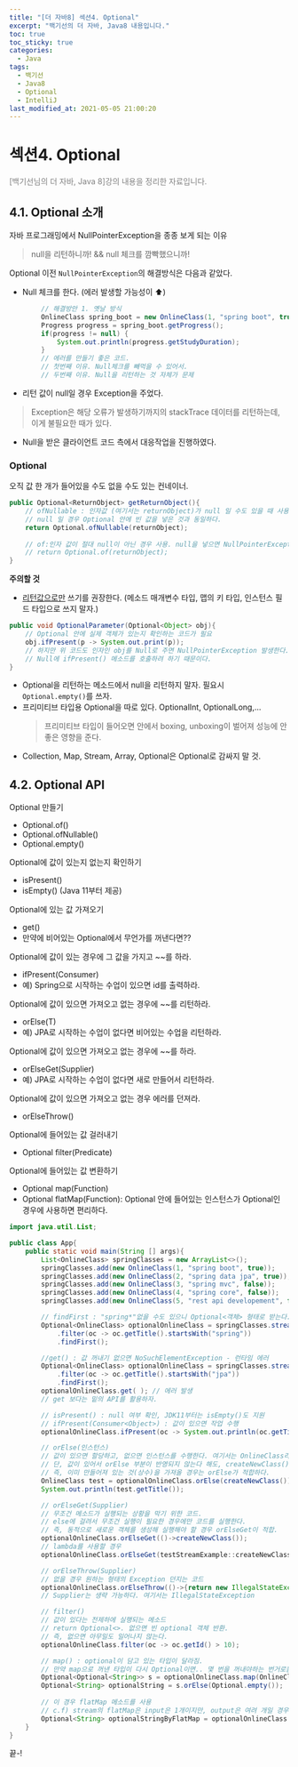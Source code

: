 ```yaml
---
title: "[더 자바8] 섹션4. Optional"
excerpt: "백기선의 더 자바, Java8 내용입니다."
toc: true
toc_sticky: true
categories:
  - Java
tags:
  - 백기선
  - Java8
  - Optional
  - IntelliJ
last_modified_at: 2021-05-05 21:00:20
---
```


# 섹션4. Optional
<span style="color:grey">[백기선님의 더 자바, Java 8]강의 내용을 정리한 자료입니다.</span>
  
## 4.1. Optional 소개
  
자바 프로그래밍에서 NullPointerException을 종종 보게 되는 이유  
> null을 리턴하니까! && null 체크를 깜빡했으니까!  
  
Optional 이전 `NullPointerException`의 해결방식은 다음과 같았다.
- Null 체크를 한다. (에러 발생할 가능성이 ⬆️)  
  
```java
        // 해결방안 1. 옛날 방식
        OnlineClass spring_boot = new OnlineClass(1, "spring boot", true);
        Progress progress = spring_boot.getProgress();
        if(progress != null) {
            System.out.println(progress.getStudyDuration);
        }
        // 에러를 만들기 좋은 코드. 
        // 첫번째 이유. Null체크를 빼먹을 수 있어서.
        // 두번째 이유. Null을 리턴하는 것 자체가 문제
```  
  
- 리턴 값이 null일 경우 Exception을 주었다.  
> Exception은 해당 오류가 발생하기까지의 stackTrace 데이터를 리턴하는데, 이게 불필요한 때가 있다.  
  
- Null을 받은 클라이언트 코드 측에서 대응작업을 진행하였다.
  
### Optional
오직 값 한 개가 들어있을 수도 없을 수도 있는 컨네이너.
  
```java
public Optional<ReturnObject> getReturnObject(){
    // ofNullable : 인자값 (여기서는 returnObject)가 null 일 수도 있을 때 사용
    // null 일 경우 Optional 안에 빈 값을 넣은 것과 동일하다.
    return Optional.ofNullable(returnObject);
    
    // of:인자 값이 절대 null이 아닌 경우 사용. null을 넣으면 NullPointerException을 반환한다.
    // return Optional.of(returnObject);
}
```
  
**주의할 것**  
- <u>리턴값으로만</u> 쓰기를 권장한다. (메소드 매개변수 타입, 맵의 키 타입, 인스턴스 필드 타입으로 쓰지 말자.) 
```java
public void OptionalParameter(Optional<Object> obj){
    // Optional 안에 실제 객체가 있는지 확인하는 코드가 필요
    obj.ifPresent(p -> System.out.print(p));
    // 하지만 위 코드도 인자인 obj를 Null로 주면 NullPointerException 발생한다.
    // Null에 ifPresent() 메소드를 호출하려 하기 때문이다. 
}
```
- Optional을 리턴하는 메소드에서 null을 리턴하지 말자. 필요시 `Optional.empty()`를 쓰자.  
- 프리미티브 타입용 Optional을 따로 있다. OptionalInt, OptionalLong,...  
  > 프리미티브 타입이 들어오면 안에서 boxing, unboxing이 벌어져 성능에 안좋은 영향을 준다.  
- Collection, Map, Stream, Array, Optional은 Optional로 감싸지 말 것.
  
## 4.2. Optional API
  
Optional 만들기
- Optional.of()
- Optional.ofNullable()
- Optional.empty()
  
Optional에 값이 있는지 없는지 확인하기
- isPresent()
- isEmpty() (Java 11부터 제공)
  
Optional에 있는 값 가져오기
- get()
- 만약에 비어있는 Optional에서 무언가를 꺼낸다면??
  
Optional에 값이 있는 경우에 그 값을 가지고 ~~를 하라.
- ifPresent(Consumer)
- 예) Spring으로 시작하는 수업이 있으면 id를 출력하라.
  
Optional에 값이 있으면 가져오고 없는 경우에 ~~를 리턴하라.
- orElse(T)
- 예) JPA로 시작하는 수업이 없다면 비어있는 수업을 리턴하라.
  
Optional에 값이 있으면 가져오고 없는 경우에 ~~를 하라.
- orElseGet(Supplier)
- 예) JPA로 시작하는 수업이 없다면 새로 만들어서 리턴하라.
  
Optional에 값이 있으면 가져오고 없는 경우 에러를 던져라.
- orElseThrow()
  
Optional에 들어있는 값 걸러내기
- Optional filter(Predicate)
  
Optional에 들어있는 값 변환하기
- Optional map(Function)
- Optional flatMap(Function): Optional 안에 들어있는 인스턴스가 Optional인 경우에 사용하면 편리하다.
  
```java
import java.util.List;

public class App{
    public static void main(String [] args){
        List<OnlineClass> springClasses = new ArrayList<>();
        springClasses.add(new OnlineClass(1, "spring boot", true));
		springClasses.add(new OnlineClass(2, "spring data jpa", true));
		springClasses.add(new OnlineClass(3, "spring mvc", false));
		springClasses.add(new OnlineClass(4, "spring core", false));
		springClasses.add(new OnlineClass(5, "rest api developement", false));

        // findFirst : "spring*"없을 수도 있으니 Optional<객체> 형태로 받는다.
        Optional<OnlineClass> optionalOnlineClass = springClasses.stream()
            .filter(oc -> oc.getTitle().startsWith("spring"))
            .findFirst();

        //get() : 값 꺼내기 없으면 NoSuchElementException - 런타임 에러
        Optional<OnlineClass> optionalOnlineClass = springClasses.stream()
            .filter(oc -> oc.getTitle().startsWith("jpa"))
            .findFirst();
        optionalOnlineClass.get( ); // 에러 발생
        // get 보다는 밑의 API를 활용하자.

        // isPresent() : null 여부 확인, JDK11부터는 isEmpty()도 지원
        // ifPresent(Consumer<Object>) : 값이 있으면 작업 수행
        optionalOnlineClass.ifPresent(oc -> System.out.println(oc.getTitle()));

        // orElse(인스턴스)
        // 값이 있으면 할당하고, 없으면 인스턴스를 수행한다. 여기서는 OnlineClass라는 인스턴스를 넣어야 함.
        // 단, 값이 있어서 orElse 부분이 반영되지 않는다 해도, createNewClass() 메소드는 무조건 실행됨
        // 즉, 이미 만들어져 있는 것(상수)을 가져올 경우는 orElse가 적합하다.  
        OnlineClass test = optionalOnlineClass.orElse(createNewClass());
        System.out.println(test.getTitle());

        // orElseGet(Supplier)
        // 무조건 메소드가 실행되는 상황을 막기 위한 코드.
        // else에 걸려서 무조건 실행이 필요한 경우에만 코드를 실행한다. 
        // 즉, 동적으로 새로운 객체를 생성해 실행해야 할 경우 orElseGet이 적합.
        optionalOnlineClass.orElseGet(()->createNewClass());
        // lambda를 사용할 경우
        optionalOnlineClass.orElseGet(testStreamExample::createNewClass);

        // orElseThrow(Supplier)
        // 없을 경우 원하는 형태의 Exception 던지는 코드
        optionalOnlineClass.orElseThrow(()->{return new IllegalStateException();});
        // Supplier는 생략 가능하다. 여기서는 IllegalStateException

        // filter()
        // 값이 있다는 전제하에 실행되는 메소드
        // return Optional<>. 없으면 빈 optional 객체 반환.
        // 즉, 없으면 아무일도 일어나지 않는다.
        optionalOnlineClass.filter(oc -> oc.getId() > 10);

        // map() : optional이 담고 있는 타입이 달라짐.
        // 만약 map으로 꺼낸 타입이 다시 Optional이면.. 몇 번을 꺼내야하는 번거로움.
        Optional<Optional<String>> s = optionalOnlineClass.map(OnlineClass::getOptionalString);
        Optional<String> optionalString = s.orElse(Optional.empty());
        
        // 이 경우 flatMap 메소드를 사용
        // c.f) stream의 flatMap은 input은 1개이지만, output은 여려 개일 경우 사용
        Optional<String> optionalStringByFlatMap = optionalOnlineClass.flatMap(OnlineClass::getOptionalString);
    }
}
```
  
끝-!